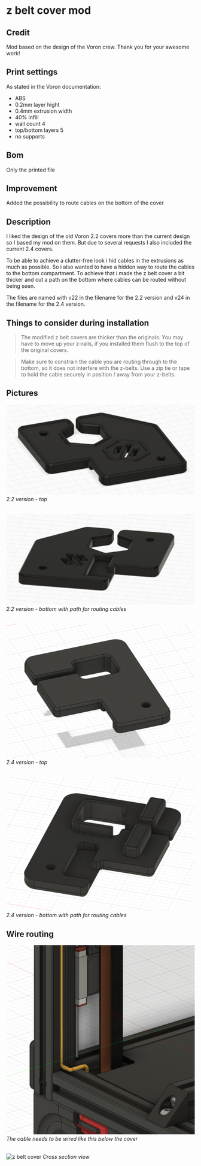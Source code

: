# z belt cover mod
## Credit
Mod based on the design of the Voron crew.
Thank you for your awesome work!
## Print settings
As stated in the Voron documentation:
* ABS
* 0.2mm layer hight
* 0.4mm extrusion width
* 40% infill
* wall count 4
* top/bottom layers 5
* no supports

## Bom
Only the printed file
## Improvement
Added the possibility to route cables on the bottom of the cover
## Description
I liked the design of the old Voron 2.2 covers more than the current design so I based my mod on them. But due to several requests I also included the current 2.4 covers.

To be able to achieve a clutter-free look i hid cables in the extrusions as much as possible.
So i also wanted to have a hidden way to route the cables to the bottom compartment. To achieve that i made
the z belt cover a bit thicker and cut a path on the bottom where cables can be routed without being seen.

The files are named with v22 in the filename for the 2.2 version and v24 in the filename for the 2.4 version.

## Things to consider during installation
> The modified z belt covers are thicker than the originals. You may have to move up your z-rails, if you installed them flush to the top of the original covers.

> Make sure to constrain the cable you are routing through to the bottom, so it does not interfere with the z-belts. Use a zip tie or tape to hold the cable securely in position / away from your z-belts.
## Pictures
![z belt cover 2.2 top](img/z_belt_cover_mod_v22_img_0.png)
*2.2 version - top*
&nbsp;<br/>
&nbsp;<br/>

![z belt cover 2.2 bottom](img/z_belt_cover_mod_v22_img_1.png)
*2.2 version - bottom with path for routing cables*
&nbsp;<br/>
&nbsp;<br/>

![z belt cover 2.4 top](img/z_belt_cover_mod_v24_img_0.png)
*2.4 version - top*
&nbsp;<br/>
&nbsp;<br/>

![z belt cover 2.4 bottom](img/z_belt_cover_mod_v24_img_1.png)
*2.4 version - bottom with path for routing cables*

## Wire routing
![z belt cover](img/z_belt_cover_mod_cable_routing.png)
*The cable needs to be wired like this below the cover*
&nbsp;<br/>
&nbsp;<br/>

![z belt cover](img/z_belt_cover_mod_cross_section_view.png)
*Cross section view*